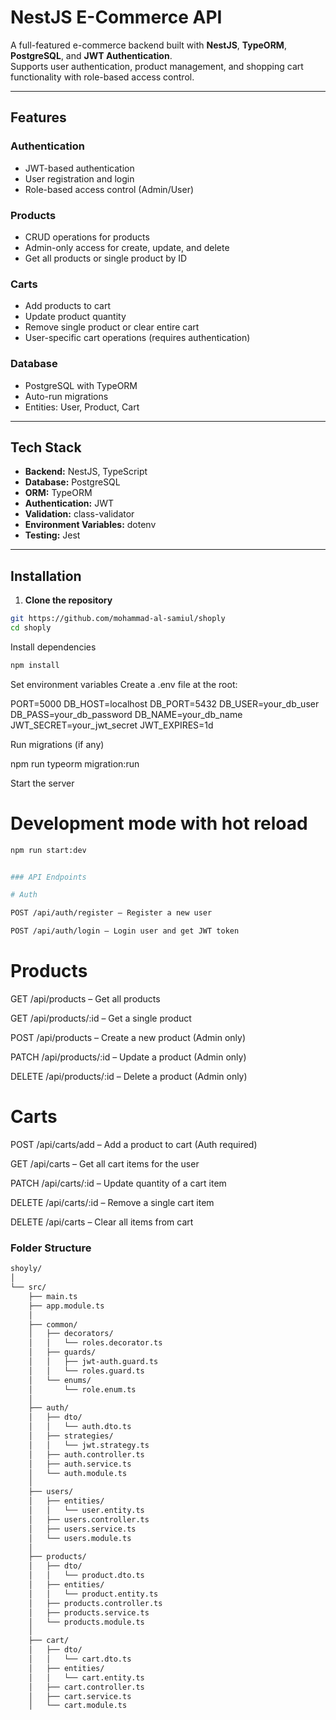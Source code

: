 # NestJS E-Commerce API

A full-featured e-commerce backend built with **NestJS**, **TypeORM**, **PostgreSQL**, and **JWT Authentication**.  
Supports user authentication, product management, and shopping cart functionality with role-based access control.

---

## Features

### Authentication

- JWT-based authentication
- User registration and login
- Role-based access control (Admin/User)

### Products

- CRUD operations for products
- Admin-only access for create, update, and delete
- Get all products or single product by ID

### Carts

- Add products to cart
- Update product quantity
- Remove single product or clear entire cart
- User-specific cart operations (requires authentication)

### Database

- PostgreSQL with TypeORM
- Auto-run migrations
- Entities: User, Product, Cart

---

## Tech Stack

- **Backend:** NestJS, TypeScript
- **Database:** PostgreSQL
- **ORM:** TypeORM
- **Authentication:** JWT
- **Validation:** class-validator
- **Environment Variables:** dotenv
- **Testing:** Jest

---

## Installation

1. **Clone the repository**

```bash
git https://github.com/mohammad-al-samiul/shoply
cd shoply
```

Install dependencies

```bash
npm install
```

Set environment variables
Create a .env file at the root:

PORT=5000
DB_HOST=localhost
DB_PORT=5432
DB_USER=your_db_user
DB_PASS=your_db_password
DB_NAME=your_db_name
JWT_SECRET=your_jwt_secret
JWT_EXPIRES=1d

Run migrations (if any)

npm run typeorm migration:run

Start the server

# Development mode with hot reload

```bash
npm run start:dev


### API Endpoints

# Auth

POST /api/auth/register – Register a new user

POST /api/auth/login – Login user and get JWT token
```

# Products

GET /api/products – Get all products

GET /api/products/:id – Get a single product

POST /api/products – Create a new product (Admin only)

PATCH /api/products/:id – Update a product (Admin only)

DELETE /api/products/:id – Delete a product (Admin only)

# Carts

POST /api/carts/add – Add a product to cart (Auth required)

GET /api/carts – Get all cart items for the user

PATCH /api/carts/:id – Update quantity of a cart item

DELETE /api/carts/:id – Remove a single cart item

DELETE /api/carts – Clear all items from cart

### Folder Structure

```bash
shoyly/
│
└── src/
    ├── main.ts
    ├── app.module.ts
    │
    ├── common/
    │   ├── decorators/
    │   │   └── roles.decorator.ts
    │   ├── guards/
    │   │   ├── jwt-auth.guard.ts
    │   │   └── roles.guard.ts
    │   └── enums/
    │       └── role.enum.ts
    │
    ├── auth/
    │   ├── dto/
    │   │   └── auth.dto.ts
    │   ├── strategies/
    │   │   └── jwt.strategy.ts
    │   ├── auth.controller.ts
    │   ├── auth.service.ts
    │   └── auth.module.ts
    │
    ├── users/
    │   ├── entities/
    │   │   └── user.entity.ts
    │   ├── users.controller.ts
    │   ├── users.service.ts
    │   └── users.module.ts
    │
    ├── products/
    │   ├── dto/
    │   │   └── product.dto.ts
    │   ├── entities/
    │   │   └── product.entity.ts
    │   ├── products.controller.ts
    │   ├── products.service.ts
    │   └── products.module.ts
    │
    ├── cart/
    │   ├── dto/
    │   │   └── cart.dto.ts
    │   ├── entities/
    │   │   └── cart.entity.ts
    │   ├── cart.controller.ts
    │   ├── cart.service.ts
    │   └── cart.module.ts


```
